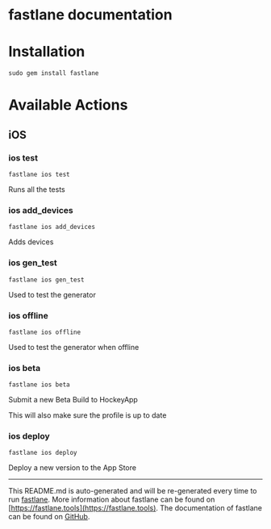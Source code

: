 fastlane documentation
================
# Installation
```
sudo gem install fastlane
```
# Available Actions
## iOS
### ios test
```
fastlane ios test
```
Runs all the tests
### ios add_devices
```
fastlane ios add_devices
```
Adds devices
### ios gen_test
```
fastlane ios gen_test
```
Used to test the generator
### ios offline
```
fastlane ios offline
```
Used to test the generator when offline
### ios beta
```
fastlane ios beta
```
Submit a new Beta Build to HockeyApp

This will also make sure the profile is up to date
### ios deploy
```
fastlane ios deploy
```
Deploy a new version to the App Store

----

This README.md is auto-generated and will be re-generated every time to run [fastlane](https://fastlane.tools).
More information about fastlane can be found on [https://fastlane.tools](https://fastlane.tools).
The documentation of fastlane can be found on [GitHub](https://github.com/fastlane/fastlane/tree/master/fastlane).